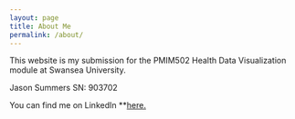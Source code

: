 ```yaml
---
layout: page
title: About Me
permalink: /about/
---
```


This website is my submission for the PMIM502 Health Data Visualization module at Swansea University. 

Jason Summers
SN: 903702

You can find me on LinkedIn **[here.](www.linkedin.com/in/jmsummers98)

